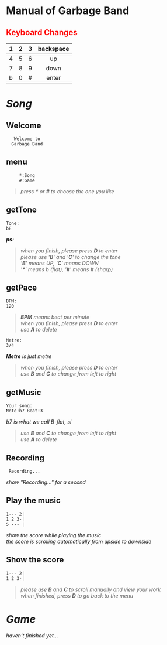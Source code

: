 # **Manual of Garbage Band**
## <font color=red>**Keyboard Changes**</font>
| 1 | 2 | 3 |  backspace  |
| - | - | - | :---------: |
| 4 | 5 | 6 |      up     |
| 7 | 8 | 9 |     down    |
| b | 0 | # |     enter   |
# ***Song***
## **Welcome**
       Welcome to
      Garbage Band
## **menu**
         *:Song
         #:Game
>*press **\*** or **#** to choose the one you like*
## **getTone**
    Tone:
    bE
***ps:***<br> 
>*when you finish, please press **D** to enter*<br>
>*please use '**B**' and '**C**' to change the tone*<br>
>*'**B**' means UP, '**C**' means DOWN*<br>
>*'**\***' means b (flat), '**#**' means # (sharp)*
## **getPace**
    BPM:
    120
>***BPM** means beat per minute*<br>
>*when you finish, please press **D** to enter*<br>
>*use **A** to delete*

    Metre:
    3/4
***Metre** is just metre*<br>
>*when you finish, please press **D** to enter*<br>
>*use **B** and **C** to change from left to right*<br>
## **getMusic**
    Your song:
    Note:b7 Beat:3
*b7 is what we call B-flat, si*
>*use **B** and **C** to change from left to right*<br>
>*use **A** to delete*
## **Recording**
     Recording...
*show "Recording..." for a second*
## **Play the music**
    1--- 2|
    1 2 3-|
    5 --- |
*show the score while playing the music*<br>
*the score is scrolling automatically from upside to downside*<br>
## **Show the score**
    1--- 2|
    1 2 3-|
>*please use **B** and **C** to scroll manually and view your work*<br>
>*when finished, press **D** to go back to the menu*<br>
# ***Game***
*haven't finished yet...*




